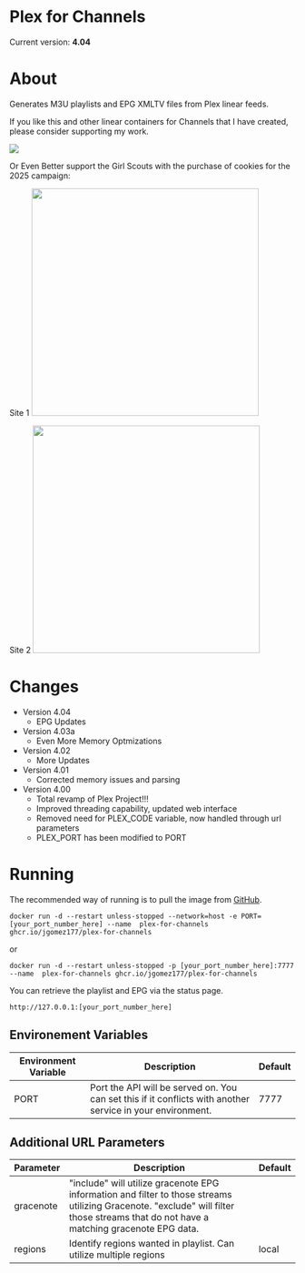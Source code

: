 # Plex for Channels

Current version: **4.04**

# About
Generates M3U playlists and EPG XMLTV files from Plex linear feeds.

If you like this and other linear containers for Channels that I have created, please consider supporting my work.

[![](https://pics.paypal.com/00/s/MDY0MzZhODAtNGI0MC00ZmU5LWI3ODYtZTY5YTcxOTNlMjRm/file.PNG)](https://www.paypal.com/donate/?hosted_button_id=BBUTPEU8DUZ6J)

Or Even Better support the Girl Scouts with the purchase of cookies for the 2025 campaign:

Site 1
[<img src="https://townsquare.media/site/191/files/2024/01/attachment-cookie.jpg" width=400/>](https://digitalcookie.girlscouts.org/scout/charlotte816794)

Site 2
[<img src="https://townsquare.media/site/191/files/2024/01/attachment-cookie.jpg" width=400/>](https://digitalcookie.girlscouts.org/scout/mckenna899691)

# Changes
 - Version 4.04
   - EPG Updates
 - Version 4.03a
   - Even More Memory Optmizations
 - Version 4.02
   - More Updates
 - Version 4.01
   - Corrected memory issues and parsing
 - Version 4.00
   - Total revamp of Plex Project!!!
   - Improved threading capability, updated web interface
   - Removed need for PLEX_CODE variable, now handled through url parameters
   - PLEX_PORT has been modified to PORT

# Running
The recommended way of running is to pull the image from [GitHub](https://github.com/jgomez177/plex-for-channels/pkgs/container/plex-for-channels).

    docker run -d --restart unless-stopped --network=host -e PORT=[your_port_number_here] --name  plex-for-channels ghcr.io/jgomez177/plex-for-channels
or

    docker run -d --restart unless-stopped -p [your_port_number_here]:7777 --name  plex-for-channels ghcr.io/jgomez177/plex-for-channels

You can retrieve the playlist and EPG via the status page.

    http://127.0.0.1:[your_port_number_here]

## Environement Variables
| Environment Variable | Description | Default |
|---|---|---|
| PORT | Port the API will be served on. You can set this if it conflicts with another service in your environment. | 7777 |

## Additional URL Parameters
| Parameter | Description | Default
|---|---|---|
| gracenote | "include" will utilize gracenote EPG information and filter to those streams utilizing Gracenote. "exclude" will filter those streams that do not have a matching gracenote EPG data. | 
| regions | Identify regions wanted in playlist. Can utilize multiple regions | local

